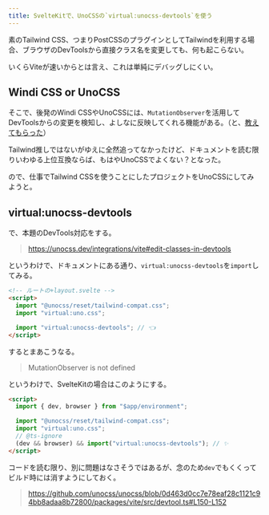 ```yaml
---
title: SvelteKitで、UnoCSSの`virtual:unocss-devtools`を使う
---
```


素のTailwind CSS、つまりPostCSSのプラグインとしてTailwindを利用する場合、ブラウザのDevToolsから直接クラス名を変更しても、何も起こらない。

いくらViteが速いからとは言え、これは単純にデバッグしにくい。

## Windi CSS or UnoCSS

そこで、後発のWindi CSSやUnoCSSには、`MutationObserver`を活用してDevToolsからの変更を検知し、よしなに反映してくれる機能がある。（と、[教えてもらった](https://twitter.com/oekazuma/status/1732315538515517879)）

Tailwind推しではないがゆえに全然追ってなかったけど、ドキュメントを読む限りいわゆる上位互換ならば、もはやUnoCSSでよくない？となった。

ので、仕事でTailwind CSSを使うことにしたプロジェクトをUnoCSSにしてみようと。

## virtual:unocss-devtools

で、本題のDevTools対応をする。

> https://unocss.dev/integrations/vite#edit-classes-in-devtools

というわけで、ドキュメントにある通り、`virtual:unocss-devtools`を`import`してみる。

```html
<!-- ルートの+layout.svelte -->
<script>
  import "@unocss/reset/tailwind-compat.css";
  import "virtual:uno.css";

  import "virtual:unocss-devtools"; // 👈
</script>
```

するとまあこうなる。

> MutationObserver is not defined

というわけで、SvelteKitの場合はこのようにする。

```html
<script>
  import { dev, browser } from "$app/environment";

  import "@unocss/reset/tailwind-compat.css";
  import "virtual:uno.css";
  // @ts-ignore
  (dev && browser) && import("virtual:unocss-devtools"); // ✨
</script>
```

コードを読む限り、別に問題はなさそうではあるが、念のため`dev`でもくくってビルド時には消すようにしておく。

> https://github.com/unocss/unocss/blob/0d463d0cc7e78eaf28c1121c94bb8adaa8b72800/packages/vite/src/devtool.ts#L150-L152

